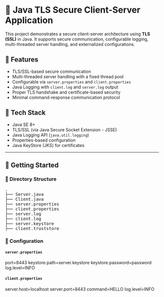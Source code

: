 # 🔐 Java TLS Secure Client-Server Application

This project demonstrates a secure client-server architecture using **TLS (SSL)** in Java. It supports secure communication, configurable logging, multi-threaded server handling, and externalized configurations.

## 📌 Features

- TLS/SSL-based secure communication
- Multi-threaded server handling with a fixed thread pool
- Configurable via `server.properties` and `client.properties`
- Java Logging with `client.log` and `server.log` output
- Proper TLS handshake and certificate-based security
- Minimal command-response communication protocol

## 🧱 Tech Stack

- Java SE 8+
- TLS/SSL (via Java Secure Socket Extension - JSSE)
- Java Logging API (`java.util.logging`)
- Properties-based configuration
- Java KeyStore (JKS) for certificates

---

## 🚀 Getting Started

### 📁 Directory Structure

<pre>
.
├── Server.java
├── Client.java
├── server.properties
├── client.properties
├── server.log
├── client.log
├── server.keystore
├── client.truststore
</pre>

### 🔧 Configuration

#### `server.properties`
port=8443
keystore.path=server.keystore
keystore.password=password
log.level=INFO

#### `client.properties`
server.host=localhost
server.port=8443
command=HELLO
log.level=INFO
